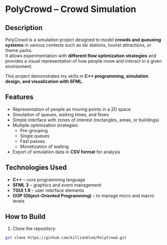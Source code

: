 # PolyCrowd – Crowd Simulation

## Description
PolyCrowd is a simulation project designed to model **crowds and queueing systems** in various contexts such as ski stations, tourist attractions, or theme parks.  
It allows experimentation with **different flow optimization strategies** and provides a visual representation of how people move and interact in a given environment.  

This project demonstrates my skills in **C++ programming, simulation design, and visualization with SFML**.

## Features
- Representation of people as moving points in a 2D space  
- Simulation of queues, waiting times, and flows  
- Simple interface with zones of interest (rectangles, areas, or buildings)  
- Multiple optimization strategies:
  - Pre-grouping  
  - Single queues  
  - Fast passes  
  - Monetization of waiting  
- Export of simulation data in **CSV format** for analysis  

## Technologies Used
- **C++** – core programming language  
- **SFML 3** – graphics and event management  
- **TGUI 1.9** – user interface elements  
- **OOP (Object-Oriented Programming)** – to manage micro and macro levels  

## How to Build
1. Clone the repository:
```bash
git clone https://github.com/killianblod/PolyCrowd.git

